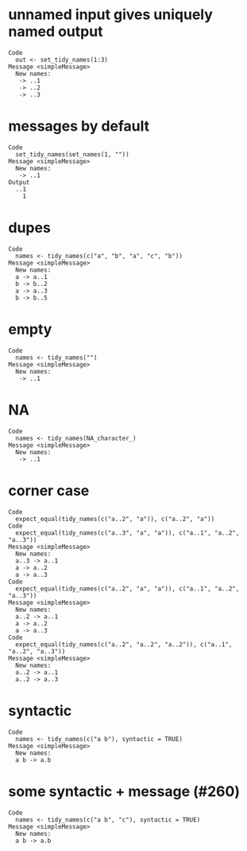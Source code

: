 # unnamed input gives uniquely named output

    Code
      out <- set_tidy_names(1:3)
    Message <simpleMessage>
      New names:
       -> ..1
       -> ..2
       -> ..3

# messages by default

    Code
      set_tidy_names(set_names(1, ""))
    Message <simpleMessage>
      New names:
       -> ..1
    Output
      ..1 
        1 

# dupes

    Code
      names <- tidy_names(c("a", "b", "a", "c", "b"))
    Message <simpleMessage>
      New names:
      a -> a..1
      b -> b..2
      a -> a..3
      b -> b..5

# empty

    Code
      names <- tidy_names("")
    Message <simpleMessage>
      New names:
       -> ..1

# NA

    Code
      names <- tidy_names(NA_character_)
    Message <simpleMessage>
      New names:
       -> ..1

# corner case

    Code
      expect_equal(tidy_names(c("a..2", "a")), c("a..2", "a"))
    Code
      expect_equal(tidy_names(c("a..3", "a", "a")), c("a..1", "a..2", "a..3"))
    Message <simpleMessage>
      New names:
      a..3 -> a..1
      a -> a..2
      a -> a..3
    Code
      expect_equal(tidy_names(c("a..2", "a", "a")), c("a..1", "a..2", "a..3"))
    Message <simpleMessage>
      New names:
      a..2 -> a..1
      a -> a..2
      a -> a..3
    Code
      expect_equal(tidy_names(c("a..2", "a..2", "a..2")), c("a..1", "a..2", "a..3"))
    Message <simpleMessage>
      New names:
      a..2 -> a..1
      a..2 -> a..3

# syntactic

    Code
      names <- tidy_names(c("a b"), syntactic = TRUE)
    Message <simpleMessage>
      New names:
      a b -> a.b

# some syntactic + message (#260)

    Code
      names <- tidy_names(c("a b", "c"), syntactic = TRUE)
    Message <simpleMessage>
      New names:
      a b -> a.b

